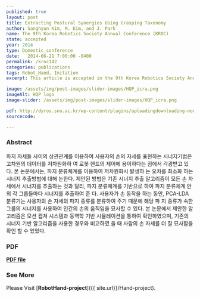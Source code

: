 ```yaml
---
published: true
layout: post
title: Extracting Postural Synergies Using Grasping Taxonomy 
author: Sanghyun Kim, M. Kim, and J. Park
name: The 9th Korea Robotics Society Annual Conference (KROC)
state: accepted
year: 2014
type: Domestic_conference
date:   2014-06-21 7:00:00 -0400
permalink: /kroc142
categories: publications
tags: Robot_Hand, Imitation
excerpt: This article is accepted in the 9th Korea Robotics Society Annual Conference (KROC).

image: /assets/img/post-images/slider-images/HQP_icra.png
imageAlt: HQP logo
image-slider: /assets/img/post-images/slider-images/HQP_icra.png

pdf: http://dyros.snu.ac.kr/wp-content/plugins/uploadingdownloading-non-latin-filename/download.php?id=2282
sourcecode: 

---
```


### Abstract
파지 자세들 사이의 상관관계를 이용하여 사용자의 손의 자세를 표현하는 시너지기법은 고차원의 데이터를 저차원화하
여 로봇 핸드의 제어에 용이하다는 점에서 각광받고 있다. 본 논문에서는, 파지 분류체계를 이용하여 저차원화시 발생하
는 오차를 최소화 하는 시너지 추출방법에 대해 논한다. 제안된 방법은 기존 시너지 추출 알고리즘이 모든 손 자세에서
시너지를 추출하는 것과 달리, 파지 분류체계를 기반으로 하여 파지 분류체계 안의 각 그룹들마다 시너지를 추출하여 준
다. 사용자가 손 동작을 하는 동안, PCA-LDA 분류기는 사용자의 손 자세의 파지 종류를 분류하여 주기 때문에 해당 파
지 종류가 속한 그룹의 시너지를 사용하여 인간의 손의 움직임을 묘사할 수 있다. 본 논문에서 제안한 알고리즘은 모션
캡쳐 시스템과 동역학 기반 시뮬레이션을 통하여 확인하였으며, 기존의 시너지 기반 알고리즘을 사용한 경우와 비교하였
을 때 사람의 손 자세를 더 잘 묘사함을 확인 할 수 있었다.

### PDF 
[**PDF file**](http://dyros.snu.ac.kr/wp-content/plugins/uploadingdownloading-non-latin-filename/download.php?id=2282)

### See More
Please Visit [**RobotHand-project**]({{ site.url}}/Hand-project).

